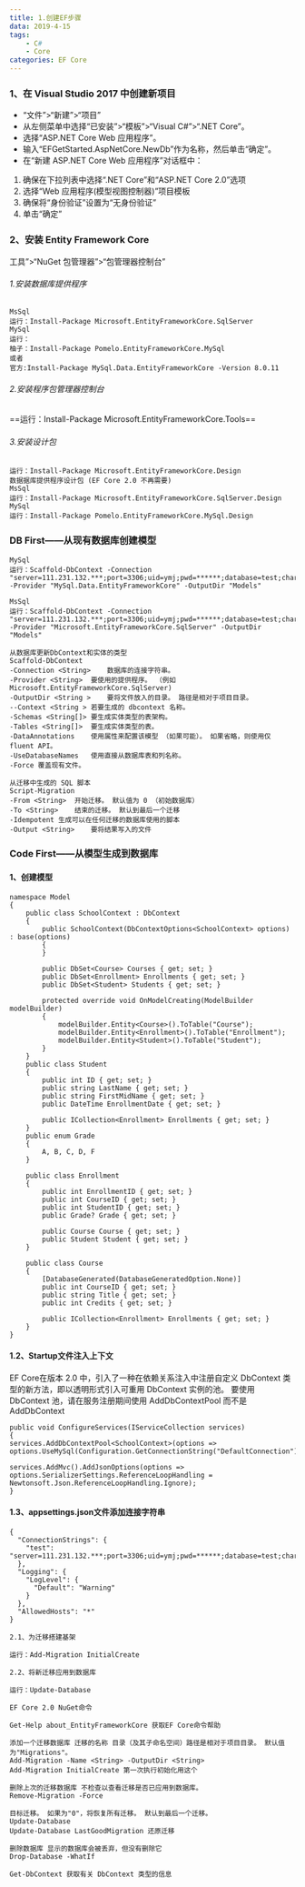 ```yaml
---
title: 1.创建EF步骤
data: 2019-4-15
tags:
    - C#
    - Core
categories: EF Core
---
```


### 1、在 Visual Studio 2017 中创建新项目
- “文件”>“新建”>“项目”
- 从左侧菜单中选择“已安装”>“模板”>“Visual C#”>“.NET Core”。
- 选择“ASP.NET Core Web 应用程序”。
- 输入“EFGetStarted.AspNetCore.NewDb”作为名称，然后单击“确定”。
- 在“新建 ASP.NET Core Web 应用程序”对话框中：
1. 确保在下拉列表中选择“.NET Core”和“ASP.NET Core 2.0”选项
1. 选择“Web 应用程序(模型视图控制器)”项目模板
1. 确保将“身份验证”设置为“无身份验证”
1. 单击“确定”

### 2、安装 Entity Framework Core
工具”>“NuGet 包管理器”>“包管理器控制台”

###### 1.安装数据库提供程序

```
MsSql
运行：Install-Package Microsoft.EntityFrameworkCore.SqlServer
MySql
运行：
柚子：Install-Package Pomelo.EntityFrameworkCore.MySql
或者
官方:Install-Package MySql.Data.EntityFrameworkCore -Version 8.0.11
```

###### 2.安装程序包管理器控制台
==运行：Install-Package Microsoft.EntityFrameworkCore.Tools==

###### 3.安装设计包

```
运行：Install-Package Microsoft.EntityFrameworkCore.Design
数据据库提供程序设计包 (EF Core 2.0 不再需要)
MsSql
运行：Install-Package Microsoft.EntityFrameworkCore.SqlServer.Design
MySql
运行：Install-Package Pomelo.EntityFrameworkCore.MySql.Design
```

### DB First——从现有数据库创建模型


```
MySql
运行：Scaffold-DbContext -Connection "server=111.231.132.***;port=3306;uid=ymj;pwd=******;database=test;charset=utf8;sslmode=none;" -Provider "MySql.Data.EntityFrameworkCore" -OutputDir "Models"

MsSql
运行：Scaffold-DbContext -Connection "server=111.231.132.***;port=3306;uid=ymj;pwd=******;database=test;charset=utf8;sslmode=none;" -Provider "Microsoft.EntityFrameworkCore.SqlServer" -OutputDir "Models"
```

```
从数据库更新DbContext和实体的类型
Scaffold-DbContext 
-Connection <String>	数据库的连接字符串。
-Provider <String>	要使用的提供程序。 （例如 Microsoft.EntityFrameworkCore.SqlServer)
-OutputDir <String >	要将文件放入的目录。 路径是相对于项目目录。
--Context <String >	若要生成的 dbcontext 名称。
-Schemas <String[]>	要生成实体类型的表架构。
-Tables <String[]>	要生成实体类型的表。
-DataAnnotations	使用属性来配置该模型 （如果可能）。 如果省略，则使用仅 fluent API。
-UseDatabaseNames	使用直接从数据库表和列名称。
-Force 覆盖现有文件。

从迁移中生成的 SQL 脚本
Script-Migration
-From <String>	开始迁移。 默认值为 0 （初始数据库）
-To <String>	结束的迁移。 默认到最后一个迁移
-Idempotent	生成可以在任何迁移的数据库使用的脚本
-Output <String>	要将结果写入的文件
```

### Code First——从模型生成到数据库

#### 1、创建模型

```
namespace Model
{
    public class SchoolContext : DbContext
    {
        public SchoolContext(DbContextOptions<SchoolContext> options) : base(options)
        {
        }

        public DbSet<Course> Courses { get; set; }
        public DbSet<Enrollment> Enrollments { get; set; }
        public DbSet<Student> Students { get; set; }

        protected override void OnModelCreating(ModelBuilder modelBuilder)
        {
            modelBuilder.Entity<Course>().ToTable("Course");
            modelBuilder.Entity<Enrollment>().ToTable("Enrollment");
            modelBuilder.Entity<Student>().ToTable("Student");
        }
    }
    public class Student
    {
        public int ID { get; set; }
        public string LastName { get; set; }
        public string FirstMidName { get; set; }
        public DateTime EnrollmentDate { get; set; }

        public ICollection<Enrollment> Enrollments { get; set; }
    }
    public enum Grade
    {
        A, B, C, D, F
    }

    public class Enrollment
    {
        public int EnrollmentID { get; set; }
        public int CourseID { get; set; }
        public int StudentID { get; set; }
        public Grade? Grade { get; set; }

        public Course Course { get; set; }
        public Student Student { get; set; }
    }

    public class Course
    {
        [DatabaseGenerated(DatabaseGeneratedOption.None)]
        public int CourseID { get; set; }
        public string Title { get; set; }
        public int Credits { get; set; }

        public ICollection<Enrollment> Enrollments { get; set; }
    }
}
```
#### 1.2、Startup文件注入上下文
EF Core在版本 2.0 中，引入了一种在依赖关系注入中注册自定义 DbContext 类型的新方法，即以透明形式引入可重用 DbContext 实例的池。 
要使用 DbContext 池，请在服务注册期间使用 AddDbContextPool 而不是 AddDbContext

```
public void ConfigureServices(IServiceCollection services)
{
services.AddDbContextPool<SchoolContext>(options =>
options.UseMySql(Configuration.GetConnectionString("DefaultConnection")));

services.AddMvc().AddJsonOptions(options =>
options.SerializerSettings.ReferenceLoopHandling = Newtonsoft.Json.ReferenceLoopHandling.Ignore);
}
```
#### 1.3、appsettings.json文件添加连接字符串
```
{
  "ConnectionStrings": {
    "test": "server=111.231.132.***;port=3306;uid=ymj;pwd=******;database=test;charset=utf8;sslmode=none;"
  },
  "Logging": {
    "LogLevel": {
      "Default": "Warning"
    }
  },
  "AllowedHosts": "*"
}
```


```
2.1、为迁移搭建基架

运行：Add-Migration InitialCreate

2.2、将新迁移应用到数据库

运行：Update-Database

EF Core 2.0 NuGet命令

Get-Help about_EntityFrameworkCore 获取EF Core命令帮助

添加一个迁移数据库 迁移的名称 目录（及其子命名空间）路径是相对于项目目录。 默认值为"Migrations"。
Add-Migration -Name <String> -OutputDir <String>	
Add-Migration InitialCreate 第一次执行初始化用这个

删除上次的迁移数据库 不检查以查看迁移是否已应用到数据库。
Remove-Migration -Force

目标迁移。 如果为"0"，将恢复所有迁移。 默认到最后一个迁移。
Update-Database 
Update-Database LastGoodMigration 还原迁移

删除数据库 显示的数据库会被丢弃，但没有删除它
Drop-Database -WhatIf

Get-DbContext 获取有关 DbContext 类型的信息
```
